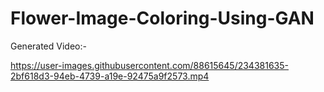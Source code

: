 # Flower-Image-Coloring-Using-GAN


Generated Video:- 

https://user-images.githubusercontent.com/88615645/234381635-2bf618d3-94eb-4739-a19e-92475a9f2573.mp4

